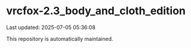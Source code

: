 # vrcfox-2.3_body_and_cloth_edition

Last updated: 2025-07-05 05:36:08

This repository is automatically maintained.
